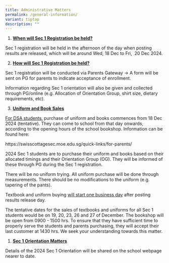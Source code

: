 ```yaml
---
title: Administrative Matters
permalink: /general-information/
variant: tiptap
description: ""
---
```

<p></p>
<ol data-tight="true" class="tight">
<li>
<p><strong><u>When will Sec 1 Registration be held?</u></strong>
</p>
</li>
</ol>
<p>Sec 1 registration will be held in the afternoon of the day when posting
results are released, which will be around Wed, 18 Dec to Fri,&nbsp; 20
Dec 2024.&nbsp;</p>
<ol start="2" data-tight="true" class="tight">
<li>
<p><strong><u>How will Sec 1 Registration be held?</u></strong>
</p>
</li>
</ol>
<p>Sec 1 registration will be conducted via Parents Gateway → A form will
be sent on PG for parents to indicate acceptance of enrollment.</p>
<p>Information regarding Sec 1 orientation will also be given and collected
through PG/online (e.g. Allocation of Orientation Group, shirt size, dietary
requirements, etc).</p>
<ol start="3" data-tight="true" class="tight">
<li>
<p><strong><u>Uniform and Book Sales</u></strong>
</p>
</li>
</ol>
<p><u>For DSA students,</u><strong> </strong>purchase of uniform and books
commences from 18 Dec 2024 (tentative). They can come to school from that
day onwards, according to the opening hours of the school bookshop. Information
can be found here:</p>
<p><a rel="noopener noreferrer nofollow" target="_blank">https://swisscottagesec.moe.edu.sg/quick-links/for-parents/</a>
</p>
<p>2024 Sec 1 students are to purchase their uniform and books based on their
allocated timings and their Orientation Group (OG). They will be informed
of these through PG during the Sec 1 registration.</p>
<p>There will be no uniform trying. All uniform purchase will be done through
measurements. There should be no modifications to the uniform (e.g. tapering
of the pants).</p>
<p>Textbook and uniform buying <u>will start one business day</u> after posting
results release day.</p>
<p>The tentative dates for the sales of textbooks and uniforms for all Sec
1 students would be on 19, 20, 23, 26 and 27 of December. The bookshop
will be open from 0900 - 1500 hrs. To ensure that they have sufficient
time to properly serve the students and parents purchasing, they will accept
their last customer at 1430 hrs. We seek your understanding towards this
matter.</p>
<ol data-tight="true" class="tight">
<li>
<p><strong><u>Sec 1 Orientation Matters</u></strong>
</p>
</li>
</ol>
<p>Details of the 2024 Sec 1 Orientation will be shared on the school webpage
nearer to date.</p>
<p>&nbsp;</p>